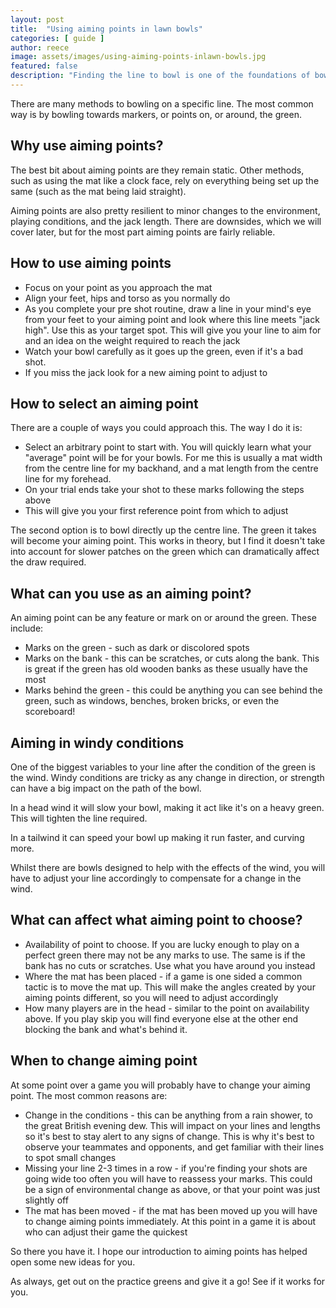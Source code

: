 ```yaml
---
layout: post
title:  "Using aiming points in lawn bowls"
categories: [ guide ]
author: reece
image: assets/images/using-aiming-points-inlawn-bowls.jpg
featured: false
description: "Finding the line to bowl is one of the foundations of bowls. When you find it, and are able to stay on it, it can make the rest of your game much easier."
---
```


There are many methods to bowling on a specific line. The most common way is by bowling towards markers, or points on, or around, the green. 

## Why use aiming points?

The best bit about aiming points are they remain static. Other methods, such as using the mat like a clock face, rely on everything being set up the same (such as the mat being laid straight). 

Aiming points are also pretty resilient to minor changes to the environment, playing conditions, and the jack length. There are downsides, which we will cover later, but for the most part aiming points are fairly reliable.


## How to use aiming points

* Focus on your point as you approach the mat
* Align your feet, hips and torso as you normally do
* As you complete your pre shot routine, draw a line in your mind's eye from your feet to your aiming point and look where this line meets "jack high". Use this as your target spot. This will give you your line to aim for and an idea on the weight required to reach the jack
* Watch your bowl carefully as it goes up the green, even if it's a bad shot.
* If you miss the jack look for a new aiming point to adjust to


## How to select an aiming point

There are a couple of ways you could approach this. The way I do it is:

* Select an arbitrary point to start with. You will quickly learn what your "average" point will be for your bowls. For me this is usually a mat width from the centre line for my backhand, and a mat length from the centre line for my forehead. 
* On your trial ends take your shot to these marks following the steps above
* This will give you your first reference point from which to adjust

The second option is to bowl directly up the centre line. The green it takes will become your aiming point. This works in theory, but I find it doesn't take into account for slower patches on the green which can dramatically affect the draw required.

## What can you use as an aiming point?

An aiming point can be any feature or mark on or around the green. These include:

* Marks on the green - such as dark or discolored spots
* Marks on the bank - this can be scratches, or cuts along the bank. This is great if the green has old wooden banks as these usually have the most
* Marks behind the green - this could be anything you can see behind the green, such as windows, benches, broken bricks, or even the scoreboard!



## Aiming in windy conditions 

One of the biggest variables to your line after the condition of the green is the wind. Windy conditions are tricky as any change in direction, or strength can have a big impact on the path of the bowl.

In a head wind it will slow your bowl, making it act like it's on a heavy green. This will tighten the line required.

In a tailwind it can speed your bowl up making it run faster, and curving more.

Whilst there are bowls designed to help with the effects of the wind, you will have to adjust your line accordingly to compensate for a change in the wind.


## What can affect what aiming point to choose?

* Availability of point to choose. If you are lucky enough to play on a perfect green there may not be any marks to use. The same is if the bank has no cuts or scratches. Use what you have around you instead
* Where the mat has been placed - if a game is one sided a common tactic is to move the mat up. This will make the angles created by your aiming points different, so you will need to adjust accordingly
* How many players are in the head - similar to the point on availability above. If you play skip you will find everyone else at the other end blocking the bank and what's behind it.


## When to change aiming point

At some point over a game you will probably have to change your aiming point. The most common reasons are:

* Change in the conditions - this can be anything from a rain shower, to the great British evening dew. This will impact on your lines and lengths so it's best to stay alert to any signs of change. This is why it's best to observe your teammates and opponents, and get familiar with their lines to spot small changes
* Missing your line 2-3 times in a row - if you're finding your shots are going wide too often you will have to reassess your marks. This could be a sign of environmental change as above, or that your point was just slightly off
* The mat has been moved - if the mat has been moved up you will have to change aiming points immediately. At this point in a game it is about who can adjust their game the quickest

So there you have it. I hope our introduction to aiming points has helped open some new ideas for you. 

As always, get out on the practice greens and give it a go! See if it works for you.
